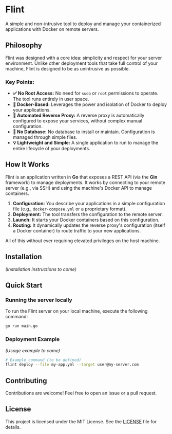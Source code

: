 # Flint

A simple and non-intrusive tool to deploy and manage your containerized applications with Docker on remote servers.

## Philosophy

Flint was designed with a core idea: simplicity and respect for your server environment. Unlike other deployment tools that take full control of your machine, Flint is designed to be as unintrusive as possible.

### Key Points:

*   **✅ No Root Access:** No need for `sudo` or `root` permissions to operate. The tool runs entirely in user space.
*   **🐋 Docker-Based:** Leverages the power and isolation of Docker to deploy your applications.
*   **🚀 Automated Reverse Proxy:** A reverse proxy is automatically configured to expose your services, without complex manual configuration.
*   **📂 No Database:** No database to install or maintain. Configuration is managed through simple files.
*   **💡 Lightweight and Simple:** A single application to run to manage the entire lifecycle of your deployments.

## How It Works

Flint is an application written in **Go** that exposes a REST API (via the **Gin** framework) to manage deployments. It works by connecting to your remote server (e.g., via SSH) and using the machine's Docker API to manage containers.

1.  **Configuration:** You describe your applications in a simple configuration file (e.g., `docker-compose.yml` or a proprietary format).
2.  **Deployment:** The tool transfers the configuration to the remote server.
3.  **Launch:** It starts your Docker containers based on this configuration.
4.  **Routing:** It dynamically updates the reverse proxy's configuration (itself a Docker container) to route traffic to your new applications.

All of this without ever requiring elevated privileges on the host machine.

## Installation

*(Installation instructions to come)*

## Quick Start

### Running the server locally

To run the Flint server on your local machine, execute the following command:

```bash
go run main.go
```

### Deployment Example

*(Usage example to come)*

```bash
# Example command (to be defined)
flint deploy --file my-app.yml --target user@my-server.com
```

## Contributing

Contributions are welcome! Feel free to open an issue or a pull request.

## License

This project is licensed under the MIT License. See the [LICENSE](LICENSE) file for details.